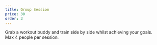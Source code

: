 ```yaml
---
title: Group Session
price: 30
order: 3
---
```


Grab a workout buddy and train side by side whilst achieving your goals. Max 4 people per session. 
